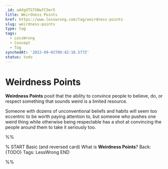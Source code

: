 ```yaml
---
_id: aAXgXTG7SNwfC5mr5
title: Weirdness Points
href: https://www.lesswrong.com/tag/weirdness-points
slug: weirdness-points
type: tag
tags:
  - LessWrong
  - Concept
  - Tag
synchedAt: '2022-09-01T09:42:18.577Z'
status: todo
---
```


# Weirdness Points

**Weirdness Points** posit that the ability to convince people to believe, do, or respect something that sounds weird is a limited resource.

Someone with dozens of unconventional beliefs and habits will seem too eccentric to be worth paying attention to, but someone who pushes one weird thing while otherwise being respectable has a shot at convincing the people around them to take it seriously too.


%%

% START
Basic (and reversed card)
What is **Weirdness Points**?
Back: {TODO}
Tags: LessWrong
END

%%
	
